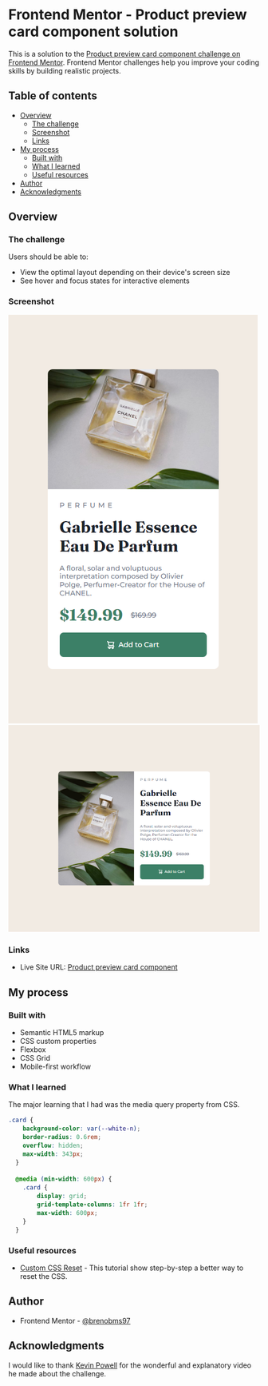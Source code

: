 # Frontend Mentor - Product preview card component solution

This is a solution to the [Product preview card component challenge on Frontend Mentor](https://www.frontendmentor.io/challenges/product-preview-card-component-GO7UmttRfa). Frontend Mentor challenges help you improve your coding skills by building realistic projects. 

## Table of contents

- [Overview](#overview)
  - [The challenge](#the-challenge)
  - [Screenshot](#screenshot)
  - [Links](#links)
- [My process](#my-process)
  - [Built with](#built-with)
  - [What I learned](#what-i-learned)
  - [Useful resources](#useful-resources)
- [Author](#author)
- [Acknowledgments](#acknowledgments)


## Overview

### The challenge

Users should be able to:

- View the optimal layout depending on their device's screen size
- See hover and focus states for interactive elements

### Screenshot

![](screenshot/mobile.png)
![](screenshot/desktop.png)


### Links

- Live Site URL: [Product preview card component](https://effortless-kleicha-56689a.netlify.app)

## My process

### Built with

- Semantic HTML5 markup
- CSS custom properties
- Flexbox
- CSS Grid
- Mobile-first workflow

### What I learned

The major learning that I had was the media query property from CSS.

```css
.card {
    background-color: var(--white-n);
    border-radius: 0.6rem;
    overflow: hidden;
    max-width: 343px;
  }

  @media (min-width: 600px) {
    .card {
        display: grid;
        grid-template-columns: 1fr 1fr;
        max-width: 600px;
    }
  }
```

### Useful resources

- [Custom CSS Reset](https://www.joshwcomeau.com/css/custom-css-reset/) - This tutorial show step-by-step a better way to reset the CSS.

## Author

- Frontend Mentor - [@brenobms97](https://www.frontendmentor.io/profile/brenobms97)


## Acknowledgments

I would like to thank [Kevin Powell](https://www.youtube.com/watch?v=B2WL6KkqhLQ&ab_channel=KevinPowell) for the wonderful and explanatory video he made about the challenge. 